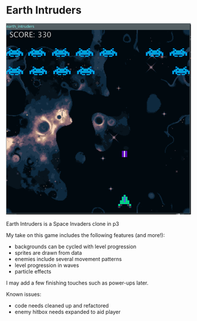 # Earth Intruders
![Earth Intruders in P3](https://github.com/vvixi/Games/blob/main/Earth%20Intruders/assets/earth_intruders.png "Space Invaders Clone")

Earth Intruders is a Space Invaders clone in p3

My take on this game includes the following features (and more!):
* backgrounds can be cycled with level progression
* sprites are drawn from data
* enemies include several movement patterns
* level progression in waves
* particle effects 

I may add a few finishing touches such as power-ups later.

Known issues:
* code needs cleaned up and refactored
* enemy hitbox needs expanded to aid player


